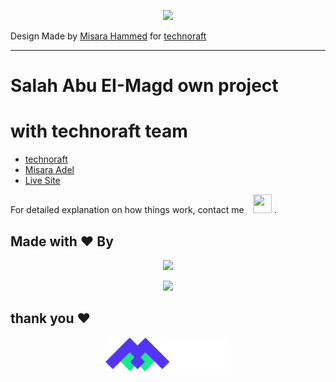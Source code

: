 
<p align="center"><a href="https://misaraadel.github.io/Salah_Abu_EI_Magd/" target="_blank"><img src="https://misaraadel.github.io/Salah_Abu_EI_Magd/assets/images/logo/logo.svg" width="400"></a></p>

Design Made by [Misara Hammed](https://github.com/misaraadel) for [technoraft](https://technoraft.com/)

----------

# Salah Abu EI-Magd own project

# with technoraft team 

- [technoraft](https://technoraft.com/)
- [Misara Adel](https://github.com/misaraadel)
- [Live Site](https://misaraadel.github.io/Salah_Abu_EI_Magd/)

For detailed explanation on how things work, contact me  <a href="https://api.whatsapp.com/send?phone=201007425819"><img src="https://cdn-icons-png.flaticon.com/512/733/733585.png" style=" object-fit: contain;margin-left: 10px;" width="30px" height="30px" /></a> .


## Made with ♥ By
<p align="center"><a href="https://technoraft.com/" target="_blank"><img src="https://technoraft.com/wp-content/uploads/2022/01/logo-04-1536x483.png" width="200"></a></p>

<p align="center"><a href="https://github.com/misaraadel" target="_blank"><img src="https://avatars.githubusercontent.com/u/41232116?v=4" width="200"></a></p>


## thank you ♥

<p align="center"><a href="https://github.com/misaraadel" target="_blank"><img src="https://github.com/misaraadel/sonbola/blob/main/misara_logo.svg" width="200"></a></p>